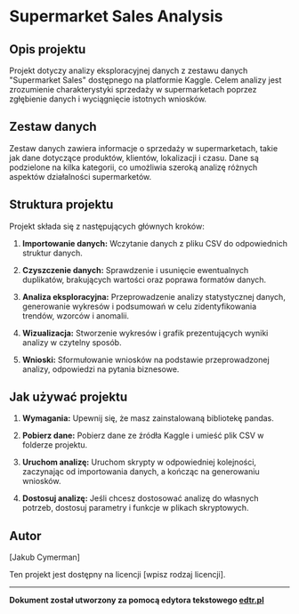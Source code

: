 # Supermarket Sales Analysis

  

## Opis projektu

  

Projekt dotyczy analizy eksploracyjnej danych z zestawu danych "Supermarket Sales" dostępnego na platformie Kaggle. Celem analizy jest zrozumienie charakterystyki sprzedaży w supermarketach poprzez zgłębienie danych i wyciągnięcie istotnych wniosków.

  

## Zestaw danych

  

Zestaw danych zawiera informacje o sprzedaży w supermarketach, takie jak dane dotyczące produktów, klientów, lokalizacji i czasu. Dane są podzielone na kilka kategorii, co umożliwia szeroką analizę różnych aspektów działalności supermarketów.

  

## Struktura projektu

  

Projekt składa się z następujących głównych kroków:

  

1. **Importowanie danych:** Wczytanie danych z pliku CSV do odpowiednich struktur danych.

  

2. **Czyszczenie danych:** Sprawdzenie i usunięcie ewentualnych duplikatów, brakujących wartości oraz poprawa formatów danych.

  

3. **Analiza eksploracyjna:** Przeprowadzenie analizy statystycznej danych, generowanie wykresów i podsumowań w celu zidentyfikowania trendów, wzorców i anomalii.

  

4. **Wizualizacja:** Stworzenie wykresów i grafik prezentujących wyniki analizy w czytelny sposób.

  

5. **Wnioski:** Sformułowanie wniosków na podstawie przeprowadzonej analizy, odpowiedzi na pytania biznesowe.

  

## Jak używać projektu

  

1. **Wymagania:** Upewnij się, że masz zainstalowaną bibliotekę pandas.

  

2. **Pobierz dane:** Pobierz dane ze źródła Kaggle i umieść plik CSV w folderze projektu.

  

3. **Uruchom analizę:** Uruchom skrypty w odpowiedniej kolejności, zaczynając od importowania danych, a kończąc na generowaniu wniosków.

  

4. **Dostosuj analizę:** Jeśli chcesz dostosować analizę do własnych potrzeb, dostosuj parametry i funkcje w plikach skryptowych.

  

## Autor

  

[Jakub Cymerman]


  

Ten projekt jest dostępny na licencji \[wpisz rodzaj licencji\].

---

**Dokument został utworzony za pomocą edytora tekstowego [edtr.pl](https://edtr.pl)**
